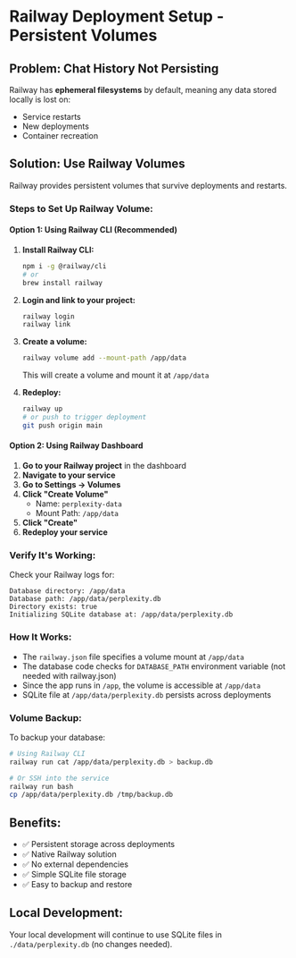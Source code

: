 # Railway Deployment Setup - Persistent Volumes

## Problem: Chat History Not Persisting

Railway has **ephemeral filesystems** by default, meaning any data stored locally is lost on:
- Service restarts
- New deployments
- Container recreation

## Solution: Use Railway Volumes

Railway provides persistent volumes that survive deployments and restarts.

### Steps to Set Up Railway Volume:

#### Option 1: Using Railway CLI (Recommended)

1. **Install Railway CLI:**
   ```bash
   npm i -g @railway/cli
   # or
   brew install railway
   ```

2. **Login and link to your project:**
   ```bash
   railway login
   railway link
   ```

3. **Create a volume:**
   ```bash
   railway volume add --mount-path /app/data
   ```
   
   This will create a volume and mount it at `/app/data`

4. **Redeploy:**
   ```bash
   railway up
   # or push to trigger deployment
   git push origin main
   ```

#### Option 2: Using Railway Dashboard

1. **Go to your Railway project** in the dashboard
2. **Navigate to your service**
3. **Go to Settings → Volumes**
4. **Click "Create Volume"**
   - Name: `perplexity-data`
   - Mount Path: `/app/data`
5. **Click "Create"**
6. **Redeploy your service**

### Verify It's Working:

Check your Railway logs for:
```
Database directory: /app/data
Database path: /app/data/perplexity.db
Directory exists: true
Initializing SQLite database at: /app/data/perplexity.db
```

### How It Works:

- The `railway.json` file specifies a volume mount at `/app/data`
- The database code checks for `DATABASE_PATH` environment variable (not needed with railway.json)
- Since the app runs in `/app`, the volume is accessible at `/app/data`
- SQLite file at `/app/data/perplexity.db` persists across deployments

### Volume Backup:

To backup your database:
```bash
# Using Railway CLI
railway run cat /app/data/perplexity.db > backup.db

# Or SSH into the service
railway run bash
cp /app/data/perplexity.db /tmp/backup.db
```

## Benefits:

- ✅ Persistent storage across deployments
- ✅ Native Railway solution
- ✅ No external dependencies
- ✅ Simple SQLite file storage
- ✅ Easy to backup and restore

## Local Development:

Your local development will continue to use SQLite files in `./data/perplexity.db` (no changes needed).


